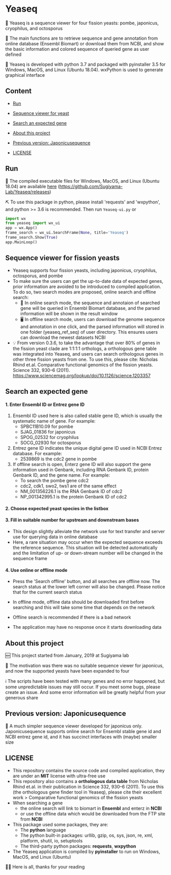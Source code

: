 # Yeaseq

💬 Yeaseq is a sequence viewer for four fission yeasts: pombe, japonicus, cryophilus, and octosporus

🐶 The main functions are to retrieve sequence and gene annotation from online database (Ensembl Biomart) or download them from NCBI, and show the basic information and colored sequence of queried gene as user defined

🐍 Yeaseq is developed with python 3.7 and packaged with pyinstaller 3.5 for Windows, MacOS, and Linux (Ubuntu 18.04). wxPython is used to generate graphical interface

## Content

+ [Run](#run)

+ [Sequence viewer for yeast](#viewer)

+ [Search an expected gene](#search)

+ [About this project](#about)

+ [Previous version: Japonicusequence](#previous)

+ [LICENSE](#license)

## <span id="run">Run</span>

🍞 The compiled executable files for Windows, MacOS, and Linux (Ubuntu 18.04) are available [here](https://github.com/Sugiyama-Lab/Yeaseq/releases) (https://github.com/Sugiyama-Lab/Yeaseq/releases)

⛏ To use this package in python, please install 'requests' and 'wxpython', and python >= 3.6 is recommended. Then run `Yeaseq-ui.py` or

```python
import wx
from yeaseq import wx_ui
app = wx.App()
frame_search = wx_ui.SearchFrame(None, title='Yeaseq')
frame_search.Show(True)
app.MainLoop()
```

## <span id="viewer">Sequence viewer for fission yeasts</span>

+ Yeaseq supports four fission yeasts, including japonicus, cryophilus, octosporus, and pombe
+ To make sure the users can get the up-to-date data of expected genes, prior information are avoided to be introduced to compiled application. To do so, two search modes are proposed, online search and offline search:
  + 📶 In online search mode, the sequence and annotaion of searched gene will be queried in Ensembl Biomart database, and the parsed information will be shown in the result window
  + 🖥️ In offline search mode, users can download the genome sequence and annotation in one click, and the parsed information will stored in one folder (yeaseq_ref_seq) of user directory. This ensures users can download the newest datasets NCBI
+ 💡 From version 0.3.6, to take the advantage that over 80% of genes in the fission yeast clade are 1:1:1:1 orthologs, a orthologous gene table was integrated into Yeaseq, and users can search orthologous genes in other three fission yeasts from one. To use this, please cite: Nicholas Rhind et.al. Comparative functional genomics of the fission yeasts. Science 332, 930–6 (2011). https://www.sciencemag.org/lookup/doi/10.1126/science.1203357

## <span id="search">Search an expected gene</span>

#### 1. Enter Ensembl ID or Entrez gene ID
1. Ensembl ID used here is also called stable gene ID, which is usually the systematic name of gene. For example:
    * SPBC11B10.09 for pombe
    * SJAG_01836 for japonicus
    * SPOG_02532 for cryophilus
    * SOCG_02930 for octosporus
2. Entrez gene ID indicates the unique digital gene ID used in NCBI Entrez database. For example:
    * 2539869 is the cdc2 gene in pombe
3. If offline search is open, Enterz gene ID will also support the gene information used in Genbank, including RNA Genbank ID, protein Genbank ID, and the gene name. For example:
    * To search the pombe gene cdc2
    * cdc2, cdk1, swo2, tws1 are of the same effect
    * NM_001356226.1 is the RNA Genbank ID of cdc2
    * NP_001342995.1 is the protein Genbank ID of cdc2
#### 2. Choose expected yeast species in the listbox

#### 3. Fill in suitable number for upstream and downstream bases

+ This design slightly alleviate the network use for text transfer and server use for querying data in online database
+ Here, a rare situation may occur when the expected sequence exceeds the reference sequence. This situation will be detected automatically and the limitation of up- or down-stream number will be changed in the sequence frame

#### 4. Use online or offline mode

+ Press the 'Search offline' button, and all searches are offline now. The search status at the lower left corner will also be changed. Please notice that for the current search status

+ In offline mode, offline data should be downloaded first before searching and this will take some time that depends on the network

+ Offline search is recommended if there is a bad network

+ The application may have no response once it starts downloading data

## <span id="about">About this project</span>

🆕 This project started from January, 2019 at Sugiyama lab

💭 The motivation was there was no suitable sequence viewer for japonicus, and now the supported yeasts have been expanded to four

ℹ️ The scripts have been tested with many genes and no error happened, but some unpredictable issues may still occur. If you meet some bugs, please create an issue. And some error information will be greatly helpful from your generous share

## <span id="previous">Previous version: Japonicusequence</span>

💾 A much simpler sequence viewer developed for japonicus only. Japonicusequence supports online search for Ensembl stable gene id and NCBI entrez gene id, and it has succinct interfaces with (maybe) smaller size

## <span id="license">LICENSE</span>

* This repository contains the source code and compiled application, they are under an **MIT** license with ultra-free use
* This repository also contains a **orthologous data table** from Nicholas Rhind et.al. in their publication in Science 332, 930–6 (2011). To use this (the orthologous gene finder tool in Yeaseq), please cite their excellent work > Comparative functional genomics of the fission yeasts
* When searching a gene
    * the online search will link to biomart in **Ensembl** and enterz in **NCBI**
    * or use the offline data which would be downloaded from the FTP site from **NCBI**
* This package used some packages, they are:
    * The **python** language
    * The python built-in packages: urllib, gzip, os, sys, json, re, xml, platform, shutil, io, setuptools
    * The third-party python packages: **requests**, **wxpython**
* The Yeaseq application is compiled by **pyinstaller** to run on Windows, MacOS, and Linux (Ubuntu)

🏳️‍🌈 Here is all, thanks for your reading

